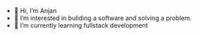- 👋 Hi, I’m Anjan
- 👀 I’m interested in buliding a software and solving a problem.
- 🌱 I’m currently learning fullstack development

<!---
AnjanGurz/AnjanGurz is a ✨ special ✨ repository because its `README.md` (this file) appears on your GitHub profile.
You can click the Preview link to take a look at your changes.
--->
